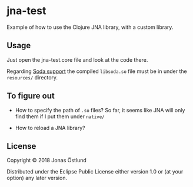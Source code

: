 # jna-test

Example of how to use the Clojure JNA library, with a custom library.

## Usage

Just open the jna-test.core file and look at the code there.

Regarding [Soda support](https://github.com/jonasseglare/soda-cpp) the compiled ```libsoda.so``` file must be in under the ```resources/``` directory.

## To figure out

  * How to specify the path of ```.so``` files? So far, it seems like JNA will only find them if I put them under ```native/```

  * How to reload a JNA library?

## License

Copyright © 2018 Jonas Östlund

Distributed under the Eclipse Public License either version 1.0 or (at
your option) any later version.
